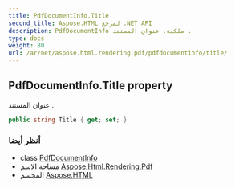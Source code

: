 ```yaml
---
title: PdfDocumentInfo.Title
second_title: Aspose.HTML لمرجع .NET API
description: PdfDocumentInfo ملكية. عنوان المستند .
type: docs
weight: 80
url: /ar/net/aspose.html.rendering.pdf/pdfdocumentinfo/title/
---
```

## PdfDocumentInfo.Title property

عنوان المستند .

```csharp
public string Title { get; set; }
```

### أنظر أيضا

* class [PdfDocumentInfo](../)
* مساحة الاسم [Aspose.Html.Rendering.Pdf](../../pdfdocumentinfo/)
* المجسم [Aspose.HTML](../../../)


